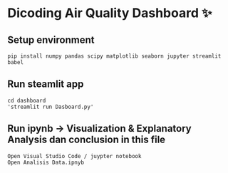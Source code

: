 # Dicoding Air Quality Dashboard ✨

## Setup environment
```
pip install numpy pandas scipy matplotlib seaborn jupyter streamlit babel
```

## Run steamlit app
```
cd dashboard
'streamlit run Dasboard.py'
```
## Run ipynb -> Visualization & Explanatory Analysis dan conclusion in this file
```
Open Visual Studio Code / juypter notebook
Open Analisis Data.ipnyb
```
